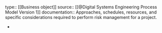 type:: [[Business object]]
source:: [[@Digital Systems Engineering Process Model Version 1]]
documentation:: Approaches, schedules, resources, and specific considerations required to perform risk management for a project.

-